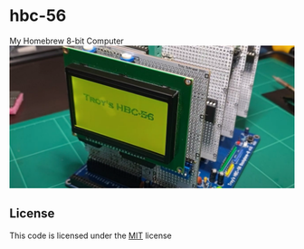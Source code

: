 # hbc-56
My Homebrew 8-bit Computer
<img src="img/repository.png" alt="HBC-56" width="640px">

## License
This code is licensed under the [MIT](https://opensource.org/licenses/MIT "MIT") license
